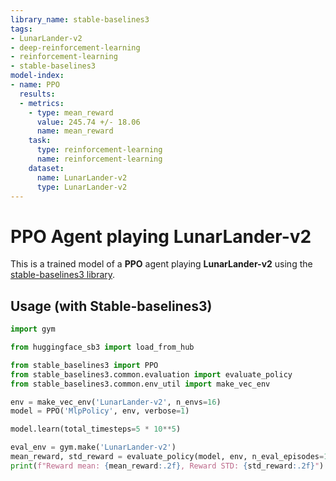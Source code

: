 ```yaml
---
library_name: stable-baselines3
tags:
- LunarLander-v2
- deep-reinforcement-learning
- reinforcement-learning
- stable-baselines3
model-index:
- name: PPO
  results:
  - metrics:
    - type: mean_reward
      value: 245.74 +/- 18.06
      name: mean_reward
    task:
      type: reinforcement-learning
      name: reinforcement-learning
    dataset:
      name: LunarLander-v2
      type: LunarLander-v2
---
```


# **PPO** Agent playing **LunarLander-v2**
This is a trained model of a **PPO** agent playing **LunarLander-v2**
using the [stable-baselines3 library](https://github.com/DLR-RM/stable-baselines3).

## Usage (with Stable-baselines3)

```python
import gym

from huggingface_sb3 import load_from_hub

from stable_baselines3 import PPO
from stable_baselines3.common.evaluation import evaluate_policy
from stable_baselines3.common.env_util import make_vec_env

env = make_vec_env('LunarLander-v2', n_envs=16)
model = PPO('MlpPolicy', env, verbose=1)

model.learn(total_timesteps=5 * 10**5)

eval_env = gym.make('LunarLander-v2')
mean_reward, std_reward = evaluate_policy(model, env, n_eval_episodes=10, deterministic=True)
print(f"Reward mean: {mean_reward:.2f}, Reward STD: {std_reward:.2f}")
```
